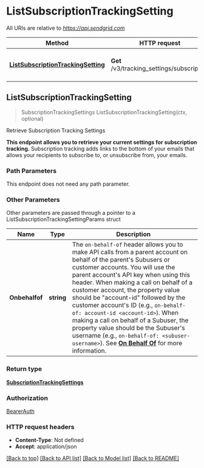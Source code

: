 # ListSubscriptionTrackingSetting

All URIs are relative to *https://api.sendgrid.com*

Method | HTTP request | Description
------------- | ------------- | -------------
[**ListSubscriptionTrackingSetting**](ListSubscriptionTrackingSetting.md#ListSubscriptionTrackingSetting) | **Get** /v3/tracking_settings/subscription | Retrieve Subscription Tracking Settings



## ListSubscriptionTrackingSetting

> SubscriptionTrackingSettings ListSubscriptionTrackingSetting(ctx, optional)

Retrieve Subscription Tracking Settings

**This endpoint allows you to retrieve your current settings for subscription tracking.**  Subscription tracking adds links to the bottom of your emails that allows your recipients to subscribe to, or unsubscribe from, your emails.

### Path Parameters

This endpoint does not need any path parameter.

### Other Parameters

Other parameters are passed through a pointer to a ListSubscriptionTrackingSettingParams struct


Name | Type | Description
------------- | ------------- | -------------
**Onbehalfof** | **string** | The `on-behalf-of` header allows you to make API calls from a parent account on behalf of the parent's Subusers or customer accounts. You will use the parent account's API key when using this header. When making a call on behalf of a customer account, the property value should be \"account-id\" followed by the customer account's ID (e.g., `on-behalf-of: account-id <account-id>`). When making a call on behalf of a Subuser, the property value should be the Subuser's username (e.g., `on-behalf-of: <subuser-username>`). See [**On Behalf Of**](https://docs.sendgrid.com/api-reference/how-to-use-the-sendgrid-v3-api/on-behalf-of) for more information.

### Return type

[**SubscriptionTrackingSettings**](SubscriptionTrackingSettings.md)

### Authorization

[BearerAuth](../README.md#BearerAuth)

### HTTP request headers

- **Content-Type**: Not defined
- **Accept**: application/json

[[Back to top]](#) [[Back to API list]](../README.md#documentation-for-api-endpoints)
[[Back to Model list]](../README.md#documentation-for-models)
[[Back to README]](../README.md)

